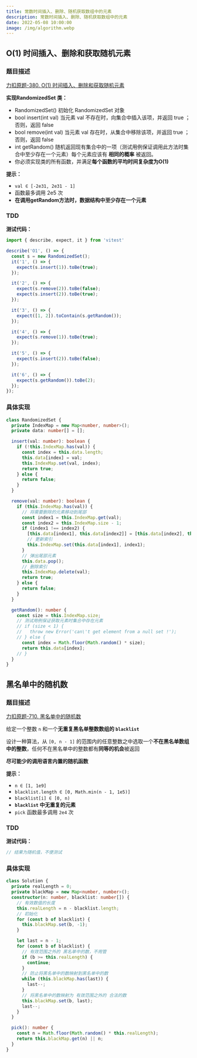 ```yaml
---
title: 常数时间插入、删除、随机获取数组中的元素
description: 常数时间插入、删除、随机获取数组中的元素
date: 2022-05-08 10:00:00
image: /img/algorithm.webp
---
```



## O(1) 时间插入、删除和获取随机元素

### 题目描述

[力扣原题-380. O(1) 时间插入、删除和获取随机元素](https://leetcode-cn.com/problems/insert-delete-getrandom-o1/)

**实现RandomizedSet 类：**
- RandomizedSet() 初始化 RandomizedSet 对象
- bool insert(int val) 当元素 val 不存在时，向集合中插入该项，并返回 true ；否则，返回 false
- bool remove(int val) 当元素 val 存在时，从集合中移除该项，并返回 true ；否则，返回 false
- int getRandom() 随机返回现有集合中的一项（测试用例保证调用此方法时集合中至少存在一个元素）每个元素应该有 **相同的概率** 被返回。
- 你必须实现类的所有函数，并满足**每个函数的平均时间复杂度为O(1)**

**提示：**
- `val ∈ [-2e31, 2e31 - 1]`
- 函数最多调用 2e5 次
- **在调用getRandom方法时，数据结构中至少存在一个元素**

### TDD

<strong>测试代码：</strong>

```ts
import { describe, expect, it } from 'vitest'

describe('O1', () => {
  const s = new RandomizedSet();
  it('1', () => {
    expect(s.insert(1)).toBe(true);
  });

  it('2', () => {
    expect(s.remove(2)).toBe(false);
    expect(s.insert(2)).toBe(true);
  });

  it('3', () => {
    expect([1, 2]).toContain(s.getRandom());
  });

  it('4', () => {
    expect(s.remove(1)).toBe(true);
  });

  it('5', () => {
    expect(s.insert(2)).toBe(false);
  });

  it('6', () => {
    expect(s.getRandom()).toBe(2);
  });
});
```


### 具体实现

```ts
class RandomizedSet {
  private IndexMap = new Map<number, number>();
  private data: number[] = [];

  insert(val: number): boolean {
    if (!this.IndexMap.has(val)) {
      const index = this.data.length;
      this.data[index] = val;
      this.IndexMap.set(val, index);
      return true;
    } else {
      return false;
    }
  }

  remove(val: number): boolean {
    if (this.IndexMap.has(val)) {
      // 将需要删除的元素移动到尾部
      const index1 = this.IndexMap.get(val);
      const index2 = this.IndexMap.size - 1;
      if (index1 !== index2) {
        [this.data[index1], this.data[index2]] = [this.data[index2], this.data[index1]];
        // 更新索引
        this.IndexMap.set(this.data[index1], index1); 
      }
      // 弹出尾部元素
      this.data.pop(); 
      // 删除索引
      this.IndexMap.delete(val);
      return true;
    } else {
      return false;
    }
  }

  getRandom(): number {
    const size = this.IndexMap.size;
    // 测试用例保证获取元素时集合中存在元素
    // if (size < 1) {
    //   throw new Error('can\'t get element from a null set !');
    // } else {
      const index = Math.floor(Math.random() * size);
      return this.data[index];
    // }
  }
}
```

## 黑名单中的随机数

### 题目描述

[力扣原题-710. 黑名单中的随机数](https://leetcode-cn.com/problems/random-pick-with-blacklist/)

给定一个整数 `n` 和一个**无重复黑名单整数数组的 `blacklist`**

设计一种算法，从 `[0, n - 1]` 的范围内的任意整数之中选取一个**不在黑名单数组中的整数**，任何不在黑名单中的整数都有**同等的机会**被返回

**尽可能少的调用语言内置的随机函数**

**提示：**
- `n ∈ [1, 1e9]`
- `blacklist.length ∈ [0, Math.min(n - 1, 1e5)]`
- `blacklist[i] ∈ [0, n)`
- **`blacklist` 中无重复的元素**
- `pick` 函数最多调用 `2e4` 次

### TDD

<strong>测试代码：</strong>

```ts
// 结果为随机值，不便测试
```


### 具体实现

```ts
class Solution {
  private realLength = 0;
  private blackMap = new Map<number, number>();
  constructor(n: number, blacklist: number[]) {
    // 有效数值的长度
    this.realLength = n - blacklist.length;
    // 初始化
    for (const b of blacklist) {
      this.blackMap.set(b, -1);
    }

    let last = n - 1;
    for (const b of blacklist) {
      // 有效范围之外的 黑名单中的数，不用管
      if (b >= this.realLength) {
        continue;
      }
      // 防止将黑名单中的数映射到黑名单中的数
      while (this.blackMap.has(last)) {
        last--;
      }
      // 将黑名单中的数映射为 有效范围之外的 合法的数
      this.blackMap.set(b, last);
      last--;
    }
  }

  pick(): number {
    const n = Math.floor(Math.random() * this.realLength);
    return this.blackMap.get(n) || n;
  }
}
```